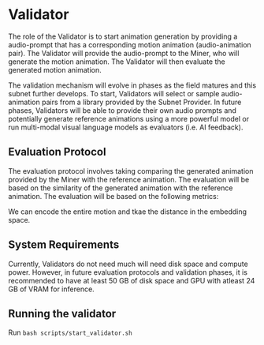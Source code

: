 # Validator
The role of the Validator is to start animation generation by providing a audio-prompt that has a corresponding motion animation (audio-animation pair). The Validator will provide the audio-prompt to the Miner, who will generate the motion animation. The Validator will then evaluate the generated motion animation.

The validation mechanism will evolve in phases as the field matures and this subnet further develops. To start, Validators will select or sample audio-animation pairs from a library provided by the Subnet Provider. In future phases, Validators will be able to provide their own audio prompts and potentially generate reference animations using a more powerful model or run multi-modal visual language models as evaluators (i.e. AI feedback).


## Evaluation Protocol
The evaluation protocol involves taking comparing the generated animation provided by the Miner with the reference animation. The evaluation will be based on the similarity of the generated animation with the reference animation. The evaluation will be based on the following metrics:



We can encode the entire motion and tkae the distance in the embedding space.


## System Requirements
Currently, Validators do not need much will need disk space and compute power. However, in future evaluation protocols and validation phases, it is recommended to have at least 50 GB of disk space and GPU with atleast 24 GB of VRAM for inference.


## Running the validator

Run `bash scripts/start_validator.sh`
